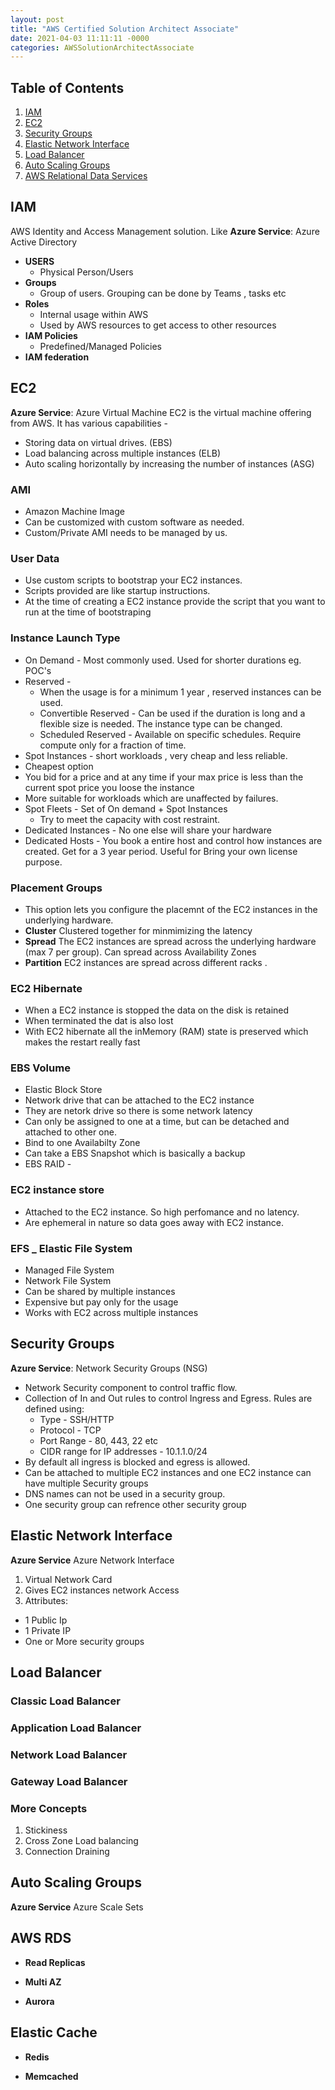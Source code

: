 ```yaml
---
layout: post
title: "AWS Certified Solution Architect Associate"
date: 2021-04-03 11:11:11 -0000
categories: AWSSolutionArchitectAssociate
---
```


## Table of Contents

1. [IAM](#iam)
2. [EC2](#ec2)
3. [Security Groups](#security-groups)
4. [Elastic Network Interface](#elastic-network-interface)
5. [Load Balancer](#load-balancer)
6. [Auto Scaling Groups](#auto-scaling-groups)
7. [AWS Relational Data Services](#aws-rds)


## IAM

AWS Identity and Access Management solution. Like 
**Azure Service**: Azure Active Directory

* **USERS**
  * Physical Person/Users
* **Groups**
  * Group of users. Grouping can be done by Teams , tasks etc
* **Roles**
  * Internal usage within AWS 
  * Used by AWS resources to get access to other resources
* **IAM Policies**
  * Predefined/Managed Policies
* **IAM federation**

## EC2

**Azure Service**: Azure Virtual Machine
EC2 is the virtual machine offering from AWS. It has various capabilities -

* Storing data on virtual drives. (EBS)
* Load balancing across multiple instances (ELB)
* Auto scaling horizontally by increasing the number of instances (ASG)

### AMI
- Amazon Machine Image
- Can be customized with custom software as needed.
- Custom/Private AMI needs to be managed by us.

### User Data

* Use custom scripts to bootstrap your EC2 instances.
* Scripts provided are like startup instructions. 
* At the time of creating a EC2 instance provide the script that you want to run at the time of 
bootstraping

### Instance Launch Type

* On Demand - Most commonly used. Used for shorter durations eg. POC's
* Reserved - 
  * When the usage is for a minimum 1 year , reserved instances can be used.
  * Convertible Reserved - Can be used if the duration is long and a flexible size is needed. The instance type can be changed.
  * Scheduled Reserved - Available on specific schedules. Require compute only for a fraction of time.
* Spot Instances - short workloads , very cheap and less reliable.
 * Cheapest option
 * You bid for a price and at any time if your max price is less than the current spot price you loose the instance
 * More suitable for workloads which are unaffected by failures. 
* Spot Fleets - Set of On demand + Spot Instances
  * Try to meet the capacity with cost restraint.
* Dedicated Instances - No one else will share your hardware
* Dedicated Hosts - You book a entire host and control how instances are created. Get for a 3 year period. Useful for Bring your own license purpose.

### Placement Groups

* This option lets you configure the placemnt of the EC2 instances in the underlying hardware.
* **Cluster** Clustered together for minmimizing the latency
* **Spread**  The EC2 instances are spread across the underlying hardware (max 7 per group). Can spread across Availability Zones
* **Partition** EC2 instances are spread across different racks .

### EC2 Hibernate
- When a EC2 instance is stopped the data on the disk is retained 
- When terminated the dat is also lost
- With EC2 hibernate all the inMemory (RAM) state is preserved which makes the restart really fast

### EBS Volume
- Elastic Block Store
- Network drive that can be attached to the EC2 instance
- They are netork drive so there is some network latency
- Can only be assigned to one at a time, but can be detached and attached to other one.
- Bind to one Availabilty Zone
- Can take a EBS Snapshot which is basically a backup
- EBS RAID -

### EC2 instance store
- Attached to the EC2 instance. So high perfomance and no latency.
- Are ephemeral in nature so data goes away with EC2 instance.

### EFS _ Elastic File System
- Managed File System
- Network File System
- Can be shared by multiple instances
- Expensive but pay only for the usage
- Works with EC2 across multiple instances

## Security Groups 

**Azure Service**: Network Security Groups (NSG)

* Network Security component to control traffic flow.
* Collection of In and Out rules to control Ingress and Egress. Rules are defined using:
  * Type - SSH/HTTP
  * Protocol - TCP
  * Port Range - 80, 443, 22 etc
  * CIDR range for IP addresses - 10.1.1.0/24
* By default all ingress is blocked and egress is allowed.
* Can be attached to multiple EC2 instances and one EC2 instance can have multiple Security groups
* DNS names can not be used in a security group.
* One security group can refrence other security group

## Elastic Network Interface

**Azure Service**  Azure Network Interface

1. Virtual Network Card
2. Gives EC2 instances network Access
3. Attributes:
  - 1 Public Ip
  - 1 Private IP
  - One or More security groups



## Load Balancer


### Classic Load Balancer


### Application Load Balancer


### Network Load Balancer


### Gateway Load Balancer

### More Concepts

1. Stickiness
2. Cross Zone Load balancing
3. Connection Draining

## Auto Scaling Groups

**Azure Service** Azure Scale Sets

## AWS RDS

* **Read Replicas**

* **Multi AZ**

* **Aurora**

## Elastic Cache

* **Redis**

* **Memcached**